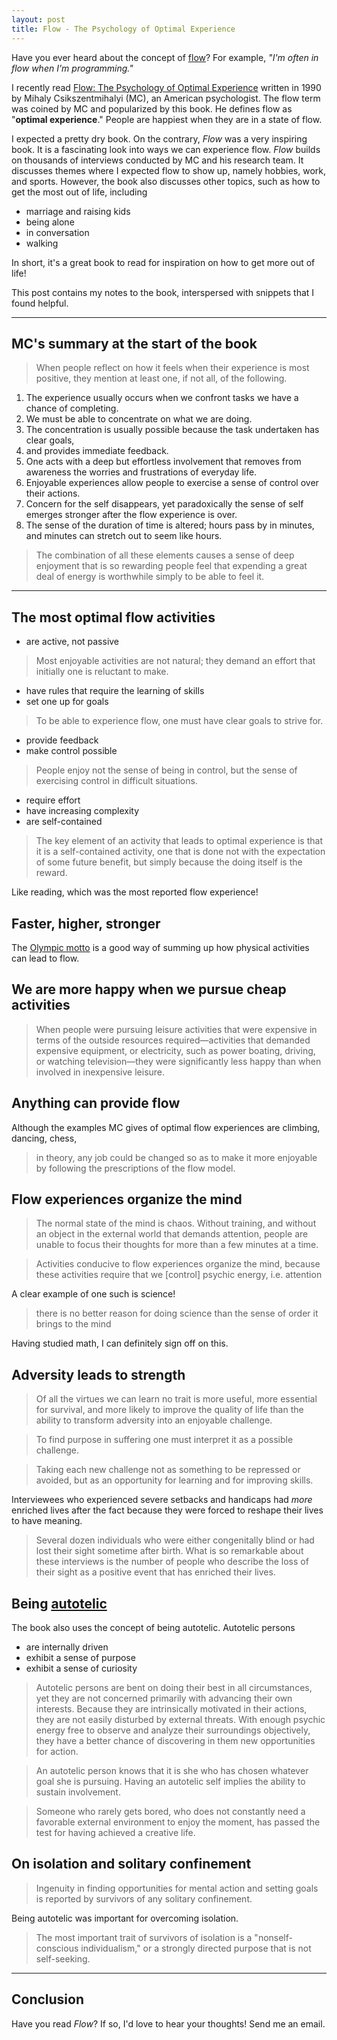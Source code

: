 ```yaml
---
layout: post
title: Flow - The Psychology of Optimal Experience
---
```



Have you ever heard about the concept of [flow](https://en.wikipedia.org/wiki/Flow_(psychology))? For example, _"I'm often in flow when I'm programming."_

I recently read [Flow: The Psychology of Optimal Experience](https://www.amazon.com/Flow-Psychology-Experience-Perennial-Classics/dp/0061339202) written in 1990 by Mihaly Csikszentmihalyi (MC), an American psychologist.
The flow term was coined by MC and popularized by this book.
He defines flow as "**optimal experience**."
People are happiest when they are in a state of flow.

I expected a pretty dry book.
On the contrary, _Flow_ was a very inspiring book.
It is a fascinating look into ways we can experience flow.
_Flow_ builds on thousands of interviews conducted by MC and his research team.
It discusses themes where I expected flow to show up, namely hobbies, work, and sports.
However, the book also discusses other topics, such as how to get the most out of life, including

- marriage and raising kids
- being alone
- in conversation
- walking

In short, it's a great book to read for inspiration on how to get more out of life!

This post contains my notes to the book, interspersed with snippets that I found helpful.

<!--
## Table of Contents

1. Happiness Revisited
1. The Anatomy of Consciousness
1. Enjoyment and the Quality of Life
1. The Conditions of Flow
1. The Body in Flow
1. The Flow of Thought
1. Work as Flow
1. Enjoying Solitude and Other People
1. Cheating Chaos
1. The Making of Meaning
-->

<hr/>

## MC's summary at the start of the book

> When people reflect on how it feels when their experience is most positive, they mention at least one, if not all, of the following.

1. The experience usually occurs when we confront tasks we have a chance of completing.
2. We must be able to concentrate on what we are doing.
3. The concentration is usually possible because the task undertaken has clear goals,
4. and provides immediate feedback.
5. One acts with a deep but effortless involvement that removes from awareness the worries and frustrations of everyday life.
6. Enjoyable experiences allow people to exercise a sense of control over their actions.
7. Concern for the self disappears, yet paradoxically the sense of self emerges stronger after the flow experience is over.
8. The sense of the duration of time is altered; hours pass by in minutes, and minutes can stretch out to seem like hours.

> The combination of all these elements causes a sense of deep enjoyment that is so rewarding people feel that expending a great deal of energy is worthwhile simply to be able to feel it.

<hr/>

<!--
## Key points
1. Enjoy challenge / adversity, it can lead to strength and learning
1. Do something that's just out of reach, stretching mind and body to limit
1. Being in control [of your life and your circumstances]
1. Have goals
1. Flow is important for quality of life
1. The most enjoyable activities require effort, i.e. cannot be passive
1. Have an organized mind
1. Be autotelic
1. Take things seriously (this is just my takeaway, MC doesn't state this explicitly)
-->

## The most optimal flow activities

- are active, not passive

> Most enjoyable activities are not natural; they demand an effort that initially one is reluctant to make.

- have rules that require the learning of skills
- set one up for goals

> To be able to experience flow, one must have clear goals to strive for.

- provide feedback
- make control possible

> People enjoy not the sense of being in control, but the sense of exercising control in difficult situations.

- require effort
- have increasing complexity
- are self-contained

> The key element of an activity that leads to optimal experience is that it is a self-contained activity, one that is done not with the expectation of some future benefit, but simply because the doing itself is the reward.

Like reading, which was the most reported flow experience!

## Faster, higher, stronger

The [Olympic motto](https://en.wikipedia.org/wiki/Olympic_symbols#Motto_and_creed) is a good way of summing up how physical activities can lead to flow.

## We are more happy when we pursue cheap activities

> When people were pursuing leisure activities that were expensive in terms of the outside resources required—activities that demanded expensive equipment, or electricity, such as power boating, driving, or watching television—they were significantly less happy than when involved in inexpensive leisure.

## Anything can provide flow

Although the examples MC gives of optimal flow experiences are climbing, dancing, chess,

> in theory, any job could be changed so as to make it more enjoyable by following the prescriptions of the flow model.

## Flow experiences organize the mind

> The normal state of the mind is chaos. Without training, and without an object in the external world that demands attention, people are unable to focus their thoughts for more than a few minutes at a time.

> Activities conducive to flow experiences organize the mind, because these activities require that we [control] psychic energy, i.e. attention 

A clear example of one such is science!

> there is no better reason for doing science than the sense of order it brings to the mind

Having studied math, I can definitely sign off on this.

## Adversity leads to strength

> Of all the virtues we can learn no trait is more useful, more essential for survival, and more likely to improve the quality of life than the ability to transform adversity into an enjoyable challenge.

> To find purpose in suffering one must interpret it as a possible challenge.

> Taking each new challenge not as something to be repressed or avoided, but as an opportunity for learning and for improving skills.

Interviewees who experienced severe setbacks and handicaps had _more_ enriched lives after the fact because they were forced to reshape their lives to have meaning.

> Several dozen individuals who were either congenitally blind or had lost their sight sometime after birth.
What is so remarkable about these interviews is the number of people who describe the loss of their sight as a positive event that has enriched their lives.

## Being [autotelic](https://en.wikipedia.org/wiki/Autotelic)

The book also uses the concept of being autotelic.
Autotelic persons
- are internally driven
- exhibit a sense of purpose
- exhibit a sense of curiosity

> Autotelic persons are bent on doing their best in all circumstances, yet they are not concerned primarily with advancing their own interests.
Because they are intrinsically motivated in their actions, they are not easily disturbed by external threats.
With enough psychic energy free to observe and analyze their surroundings objectively, they have a better chance of discovering in them new opportunities for action.

> An autotelic person knows that it is she who has chosen whatever goal she is pursuing.
> Having an autotelic self implies the ability to sustain involvement.

> Someone who rarely gets bored, who does not constantly need a favorable external environment to enjoy the moment, has passed the test for having achieved a creative life.

## On isolation and solitary confinement
> Ingenuity in finding opportunities for mental action and setting goals is reported by survivors of any solitary confinement.

Being autotelic was important for overcoming isolation.

> The most important trait of survivors of isolation is a "nonself-conscious individualism," or a strongly directed purpose that is not self-seeking.

<hr />

## Conclusion

Have you read _Flow_?
If so, I'd love to hear your thoughts!
Send me an email.